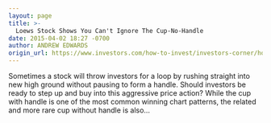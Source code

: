 ```yaml
---
layout: page
title: >-
  Loews Stock Shows You Can't Ignore The Cup-No-Handle
date: 2015-04-02 18:27 -0700
author: ANDREW EDWARDS
origin_url: https://www.investors.com/how-to-invest/investors-corner/how-to-buy-cup-bases
---
```






Sometimes a stock will throw investors for a loop by rushing straight into new high ground without pausing to form a handle. Should investors be ready to step up and buy into this aggressive price action? While the cup with handle is one of the most common winning chart patterns, the related and more rare cup without handle is also…

 

